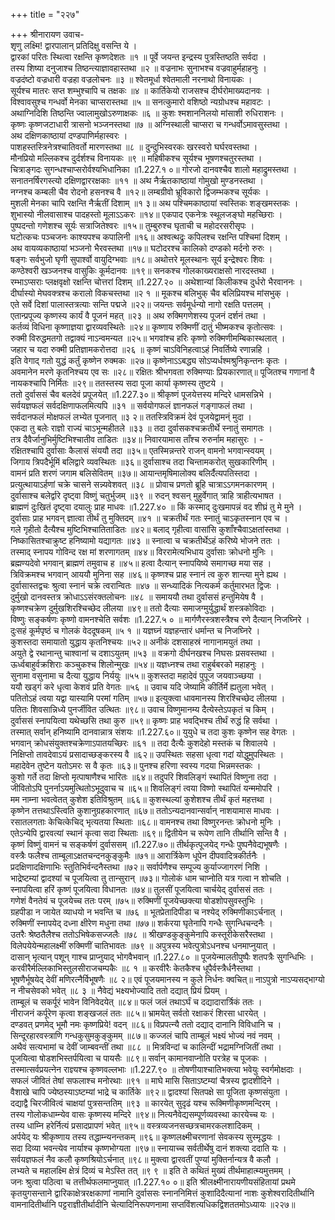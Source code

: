 +++
title = "२२७"

+++
श्रीनारायण उवाच-  
शृणु लक्ष्मि! द्वारपालान् प्रतिदिक्षु वसन्ति ये ।  
द्वारकां परितः स्थित्वा रक्षन्ति कृष्णदेशतः ॥१ ॥
पूर्वे जयन्त इन्द्रस्य पुत्रस्तिष्ठति सर्वदा ।  
तस्य शिष्या दनुजाश्च तिष्ठन्त्याज्ञावहास्तथा ॥२ ॥
वज्रनाभः सुनाभश्च वज्रवाहुर्महाहनुः ।  
वज्रदंष्टो वज्रधारी वज्रहा वज्रलोचनः ॥३ ॥
श्वेतमूर्धा श्वेतमाली नरनाथो विनायकः ।  
सूर्यश्च मातरः सप्त शम्भुश्चापि च तक्षकः ॥४ ॥
कार्तिकेयो राजसश्च दीर्घरोमाख्यदानवः ।  
विश्वावसुश्च गन्धर्वो मेनका चाप्सरास्तथा ॥५ ॥
सनत्कुमारो वशिष्ठो न्यग्रोधश्च महावटः ।  
अथाग्निदिशि तिष्ठन्ति ज्वालामुखोऽरुणाक्षकः ॥६ ॥
कुशः श्मशाननिलयो मांसाशी रुधिराशनः ।  
कृष्णः कृष्णजटाधारी त्रासनो भञ्जनस्तथा ॥७ ॥
अग्निस्थाली चाप्सरा च गन्धर्वोऽमावसुस्तथा ।  
अथ दक्षिणकाष्ठायां दण्डपाणिर्महास्वरः ।  
पाशहस्तस्त्रिनेत्रश्चातिवर्तो मारणस्तथा ॥८ ॥
दुन्दुभिस्वरकः खरस्वरो घर्घरवस्तथा ।  
मौनप्रियो मल्लिकश्च दुर्दर्शश्च विनायकः ॥९ ॥
महिषीकश्च सूर्यश्च भूषणश्चतुरस्तथा ।  
चित्राङ्गदः सुगन्धश्चाप्सरोर्वश्यभिधानिका ॥1.227.१ ०॥
गोरजो दानवश्चैव शालो महाद्रुमस्तथा ।  
सनातनर्षिरगस्त्यो दक्षिणद्वाररक्षकाः ॥११ ॥
अथ नैर्ऋतकाष्ठायां गोमुखो मुण्डनस्तथा ।  
नग्नश्च कम्बली चैव रोदनो हसनश्च वै ॥१२॥
लम्बग्रीवो भ्रूविकारो द्विजम्भकश्च सूर्यकः ।  
मुशली मेनका चापि रक्षन्ति नैर्ऋतीं दिशाम् ॥१ ३॥
अथ पश्चिमकाष्ठायां स्वस्तिकः शङ्खमस्तकः ।  
शुभास्यो नीलवासाश्च पादहस्तो मूलाऽऽकरः ॥१४॥
एकपाद एकनेत्रः स्थूलजङ्घो महच्छिराः ।  
पुष्पदन्तो गणेशश्च सूर्यः सत्राजितेश्वरः ॥१५॥
तुम्बुरुश्च घृताची च महोदरसरीसृपः ।  
घटोत्कचः पञ्चजनः काश्यपश्च कपालिनी ॥१६॥
अश्वत्थद्रुः कपिलश्च रक्षन्ति पश्चिमां दिशम् ।  
अथ वायव्यकाष्ठायां भञ्जनो भैरवस्तथा ॥१७॥
घटोदरश्च कालिको दण्डको मर्दनो रुरुः ।  
षङ्गः सर्वभुजो घृणी सुपार्श्वो वायुदिग्भवाः ॥१८॥
अथोत्तरे मूलस्थानः सूर्य इन्द्रेश्वरः शिवः ।  
कण्ठेश्वरी खञ्जनश्च वासुकिः कूर्मदानवः ॥१९॥
सनकश्च गोलकाख्यराक्षसो नारदस्तथा ।  
रम्भाऽप्सराः प्लक्षवृक्षो रक्षन्ति चोत्तरां दिशम् ॥1.227.२० ॥
अथेशान्यां किलीकश्च दुर्धरो भैरवाननः ।  
दीर्घास्यो मेघवक्त्रश्च करालो विकचस्तथा ॥२ १ ॥
मूकश्च बलिभुक् चैव बलिप्रियश्च मांसभुक् ।  
एते सर्वे दिशां पालास्तत्रत्याः सन्ति पद्मजे ॥२२॥
जयन्तः सर्वमूर्धन्यो नागो रक्षति पत्तलम् ।  
एतान्प्रपूज्य कृष्णस्य कार्यं वै पूजनं महत् ॥२३ ॥
अथ रुक्मिगणेशस्य पूजनं दर्शनं तथा ।  
कर्तव्यं विधिना कृष्णाज्ञया द्वारव्यवस्थितेः ॥२४॥
कृष्णाय रुक्मिणीं दातुं भीष्मकश्च कृतोत्सवः ।  
रुक्मी विरुद्धमतगो तद्वाक्यं नाऽन्वमन्यत ॥२५॥
भगवांश्च हरिः कृष्णो रुक्मिणीमम्बिकास्थलात् ।  
जहार च यदा रुक्मी प्रतिज्ञामकरोत्तदा ॥२६ ॥
कृष्णं चाऽविनिहत्वाऽहं निवर्तिष्ये रणान्नहि ।  
इति वेगाद् गतो युद्धं कर्तुं कृष्णेन रुक्मकः ॥२७॥
कृष्णेनाऽऽबद्ध्य सोऽप्यर्धश्मश्रुनिकृन्तनः कृतः ।  
अवमानेन मरणे कृतनिश्चय एव सः ॥२८॥
रक्षितः श्रीभगवता रुक्मिण्याः प्रियकारणात्॥
पूजितश्च गणानां वै नायकश्चापि निर्मितः ॥२९॥
ततस्तस्य सदा पूजा कार्या कृष्णस्य तुष्टये ।  
ततो दुर्वाससं चैव बलदेवं प्रपूजयेत् ॥1.227.३०॥
श्रीकृष्णं पूजयेत्तस्य मन्दिरे धामसन्निभे ।  
सर्वयज्ञफलं सर्वदक्षिणाफलमित्यपि ॥३१ ॥
सर्वयोगफलं ज्ञानफलं गङ्गाफलं तथा ।  
सर्वदानफलं मोक्षफलं लभ्येत पूजनात् ॥३ २॥
ततस्त्रिविक्रमं देवं पूजयेद्वामन्ं मुदा ।  
एकदा तु बलेः राज्ञो राज्यं चाऽभून्महीतले ॥३३ ॥
तदा दुर्वासकश्चक्रतीर्थे स्नातुं समागतः ।  
तत्र दैवैर्जानुभिर्मुष्टिभिश्चातीव ताडितः ॥३४॥
निवारयामास ताँश्च रुरुर्नाम महासुरः । -  
रक्षितश्चापि दुर्वासाः कैलासं संययौ तदा ॥३५॥
एतस्मिन्नन्तरे राजन् वामनो भगवान्स्वयम् ।  
जिगाय त्रिपदैर्भूमिं बलिद्वारे व्यवस्थितः ॥३६॥
दुर्वासाश्च तदा चिन्तामकरोत् सुखकारिणीम् ।  
वामनं प्रति शरणं जगाम बलिसेवितम् ॥३७॥
आयान्तमृषिमालोक्य बलिर्दैत्यपतिस्तदा ।  
प्रत्युत्थायाऽर्हणां चक्रे चासने सन्न्यवेशवत् ॥३८ ॥
प्रोवाच प्रणतो ब्रूहि चात्राऽऽगमनकारणम् ।  
दुर्वासाश्च बलेर्द्वारे दृष्ट्वा विष्णुं चतुर्भुजम् ॥३९ ॥
रुदन् श्वसन् मुहुर्वेगात् त्राहि त्राहीत्यभाषत ।  
ब्राह्मणं दुःखितं दृष्ट्वा दयालुः प्राह माधवः ॥1.227.४० ॥
किं कस्माद् दुःखमापन्नं वद शीघ्रं तु मे मुने ।  
दुर्वासाः प्राह भगवन् ज्ञात्वा तीर्थं तु मुक्तिदम् ॥४१ ॥
चक्रतीर्थं गतः स्नातुं चाऽकृतस्नान एव च ।  
गले गृहीतो दैत्यैश्च मुष्टिभिश्चातिताडितः ॥४२॥
बलाद् गृहीत्वा वासांसि कुशाँश्चैवाऽक्षतांस्तथा ।  
निष्कासितश्चाक्रुष्ट हनिष्यामो यद्यागतः ॥४३ ॥
स्नात्वा च चक्रतीर्थेऽहं करिष्ये भोजने ततः ।  
तस्माद् स्नापय गोविन्द रक्ष मां शरणागतम् ॥४४॥
विररामेत्यभिधाय दुर्वासाः क्रोधनो मुनिः ।  
ब्रह्मण्यदेवो भगवान् ब्राह्मणं तमुवाच ह ॥४५॥
हत्वा दैत्यान् स्नापयिष्ये समागच्छ मया सह ।  
त्रिविक्रमश्च भगवान् आययौ मुनिना सह ॥४६॥
कृष्णश्च प्राह स्नानं त्व कुरु शान्त्या मुने ह्यथ ।  
दुर्वासास्तद्वचः श्रुत्वा स्नानं चक्रे त्वरान्वितः ॥४७ ॥
सन्ध्यादिकं नित्यकर्म कर्तुमारभत द्विजः ।  
दुर्मुखो दानवस्तत्र क्रोधाऽऽसंरक्तलोचनः ॥४८ ॥
समाययौ तथा दुर्वाससं हन्तुमियेष वै ।  
कृष्णश्चक्रेण दुर्मुखशिरश्चिच्छेद लीलया ॥४९॥
ततो दैत्याः समाजग्मुर्युद्धार्थं शस्त्रकोविदाः ।  
विष्णुः सङ्कर्षणः कृष्णो वामनश्चेति सर्वशः ॥1.227.५ ० ॥
मार्गणैरस्त्रशस्त्रैश्च रणे दैत्यान् निजघ्निरे ।  
दुःसहं कूर्मपृष्ठं च गोलकं वेददूषकम् ॥५ १ ॥
यज्ञघ्नं यज्ञहन्तारं धर्मान्त च निजघ्निरे ।  
कुशस्तदा समायातो युद्धाय कृतनिश्चयः ॥५२॥
अनीकं दशसाहस्रं नागानामयुतं तथा ।  
अयुते द्वे रथानान्तु चाश्वानां च दशाऽयुतम् ॥५३ ॥
वक्रगो दीर्घनखश्च निघसः प्रसवस्तथा ।  
ऊर्ध्वबाहुर्वक्रशिराः कञ्चुकश्च शिलोन्मुखः ॥५४॥
यज्ञध्नश्च तथा राहुर्बबरको महाहनुः ।  
सुनामा वसुनामा च दैत्या युद्धाय निर्ययुः ॥५५॥
कुशस्तदा महादेवं पुपूज जयवाञ्च्छया ।  
ययौ खड्गं करे धृत्वा केशवं प्रति वेगतः ॥५६ ॥
उवाच यदि जेष्यामि कीर्तिर्मे ह्यतुला भवेत् ।  
पतितोऽहं त्वया यद्वा यास्यामि परमां गतिम् ॥५७॥
इत्युक्त्वा धावमानस्य शिरश्चिच्छेद लीलया ।  
पतितः शिवसान्निध्ये पुनर्जीवित उत्थितः ॥९८॥
उवाच विष्णुमानम्य दैत्येस्तेऽपकृतं च किम् ।  
दुर्वाससं स्नापयित्वा यथेच्छसि तथा कुरु ॥५९॥
कृष्णः प्राह भवद्भिश्च तीर्थं रुद्धं हि सर्वथा ।  
तस्मात् सर्वान् हनिष्यामि दानवान्नात्र संशयः ॥1.227.६०॥
युयुधे च तदा कुशः कृष्णेन सह वेगतः ।  
भगवान् क्रोधसंयुक्तश्चक्रेणाऽपातयच्छिरः ॥६१ ॥
तदा दैत्यैः कुशदेहो मस्तकं च शिवालये ।  
निक्षिप्तो तावदेवाऽयं प्रसादाच्छङ्करस्य वै ॥६२॥
उपस्थितः सहसा धृत्वा गदां योद्धुमुपस्थितः ।  
महादेवेन तुष्टेन यतोऽमरः स वै कृतः ॥६३॥
पुनश्च हरिणा स्वस्य गदया भिन्नमस्तकः ।  
कुशो गर्ते तदा क्षिप्तो मृत्पाषाणैश्च भारितः ॥६४॥
तदुपरि शिवलिङ्गं स्थापितं विष्णुना तदा ।  
जीवितोऽपि पुनर्नाऽयमुत्थितोऽभूदुवाच च ॥६५॥
शिवलिङ्गं त्वया विष्णो स्थापितं यन्ममोपरि ।  
मम नाम्ना भवत्वेतत् कुशेश इतिविश्रुतम् ॥६६॥
कुशस्थल्यां कुशेशश्च तीर्थं कृतं महत्तथा ।  
कृष्णेन तत्तथाऽस्त्विति कुशानुग्रहकारणात् ॥६७॥
ततोऽन्यदानवान्सर्वान् नाशयामास माधवः ।  
रसातलगताः केचित्केचिद् भृत्यतया स्थिताः ॥६८॥
वामनश्च तथा विष्णुरनन्तः क्रोधनो मुनिः ।  
एतेऽन्येपि द्वारवत्यां स्थानं कृत्वा सदा स्थिताः ॥६९॥
द्वितीयेन च रूपेण तानि तीर्थानि सन्ति वै ।  
कृष्णं विष्णुं वामनं च सङ्कर्षणं दुर्वाससम् ॥1.227.७०॥
तीर्थकृत्पूजयेद् गन्धैः पुष्पनैवेद्यभूषणैः ।  
वस्त्रैः फलैश्च ताम्बूलाऽक्षतचन्दनकुङ्कुमैः ॥७१॥
आरार्त्रिकेण धूपेन दीपवादित्रकीर्तनैः ।  
प्रदक्षिणादक्षिणाभिः स्तुतिभिर्वन्दनैस्तथा ॥७२॥
सर्वार्पणैश्च सम्पूज्य कुर्याज्जागरणं निशि ।  
भाद्रेष्टम्यां द्वादश्यां च पूजयित्वा तु तान्सुरान् ॥७३॥
गोलोकं धाम चाप्नोति यत्र गत्वा न शोचति ।  
स्नापयित्वा हरिं कृष्णं पूजयित्वा विधानतः ॥७४॥
तुलसीं पूजयित्वा चार्चयेद् दुर्वाससं ततः ।  
गणेशं वैनतेयं च पूजयेच्च ततः परम् ॥७५॥
रुक्मिणीं पूजयेच्छक्त्या षोडशोपसुवस्तुभिः ।  
ग्रहपीडा न जायेत व्याधयो न भवन्ति च ॥७६ ॥
भूतप्रेतादिपीडा च नश्येद् रुक्मिणीकाऽर्चनात् ।  
रुक्मिणीं स्नापयेद् दध्ना क्षीरेण मधुना तथा ॥७७॥
शर्करया घृतेनापि गन्धैः सुगन्धिचन्दनैः ।  
उतरैः श्रेष्ठतैलैश्च ततोऽभिषेकसज्जलैः ॥७८ ॥
श्रीखण्डकुङ्कुमेनापि कस्तूरीकेसरैस्तथा ।  
विलेपयेयेन्महालक्ष्मीं रुक्मिणीं चातिभावतः ॥७९ ॥
अपुत्रस्य भवेत्पुत्रोऽधनश्च धनमाप्नुयात् ।  
दासान् भृत्यान् पशून् गाश्च प्राप्नुयाद् भोगवैभवान् ॥1.227.८० ॥
पूजयेन्मालतीपुष्पैः शतपत्रैः सुगन्धिभिः ।  
करवीरैर्मल्लिकाभिस्तुलसीराजचम्पकैः ॥८ १ ॥
करवीरैः केतकैश्च धूपैर्वस्त्रैर्धनैस्तथा ।  
भूषणैर्भूषयेद् देवीं मणिरत्नैर्विभूषणैः ॥८ २॥
एवं पूजयमानस्य न कुले निर्धनः क्वचित्॥
नाऽपुत्रो नाऽप्यसद्भाग्यो न नीचसेवको भवेत् ॥८ ३ ॥
नैवेद्यं भक्ष्यभोज्यादि ततो दद्यात् प्रियं प्रियम् ।  
ताम्बूलं च सकर्पूरं भावेन विनिवेदयेत् ॥८४॥
फलं जलं तथाऽर्घं च दद्यादारार्त्रिकं ततः ।  
नीराजनं कर्पूरेण कृत्वा शङ्खजलं ततः ॥८५॥
भ्रामयेत् सर्वतो रक्षाकरं शिरसा धारयेत् ।  
दण्डवत् प्रणमेद् भूमौ नमः कृष्णप्रिये! वदन् ॥८६॥
विप्रपत्न्यै ततो दद्याद् दानानि विविधानि च ।  
सिन्दूरहारवस्त्राणि गन्धकुसुमकुङ्कुमम् ॥८७॥
कज्जलं चापि ताम्बूलं भक्ष्यं भोज्यं नवं नवम् ।  
अथैवं सत्यभामां च देवीं जाम्बवन्तीं तथा ॥८८ ॥
मित्रविन्दां च कालिन्दीं भद्रामग्निजितीं तथा ।  
पूजयित्वा षोडशभिस्तर्पयित्वा च पायसैः ॥८९॥
सर्वान् कामानवाप्नोति परत्रेह च पूजकः ।  
तस्मात्सर्वप्रयत्नेन राज्ञ्यश्च कृष्णवल्लभाः ॥1.227.९० ॥
तोषणीयाश्चातिभक्त्या भवेयुः स्वर्गमोक्षदाः ।  
सफलं जीवितं तेषां सफलाश्च मनोरथाः ॥९१ ॥
माघे मासि सिताऽष्टम्यां चैत्रस्य द्वादशीदिने ।  
वैशाखे चापि ज्येष्ठस्याऽष्टम्यां भाद्रे च कार्तिके ॥९२॥
द्वादश्यां सितपक्षे सा पूजिता कृष्णसंयुता ।  
दद्याद्वै चिरजीवित्वं चाक्षयां पुत्रसन्ततिम् ॥९३ ॥
कारयेत् सुदृढं यश्च रूक्मिणीकृष्णमन्दिरम् ।  
तस्य गोलोकधाम्न्येव वासः कृष्णस्य मन्दिरे ॥९४॥
नित्यनैवेद्यसम्पूर्णव्यवस्था कारयेच्च यः ।  
तस्य धाम्नि हरेर्नित्यं प्रसादप्रापणं भवेत् ॥९५॥
वस्त्रव्यजनसच्छत्रचामरकलशादिकम् ।  
अर्पयेद् यः श्रीकृष्णाय तस्य तद्धाम्न्यनन्तकम् ॥९६॥
कृष्णलक्ष्मीचरणानां सेवकस्य सुस्मृद्धयः ।  
सदा दिव्या भवन्त्येव नार्याश्च कृष्णभोग्यता ॥९७॥
स्नायाच्च सर्वतीर्थेषु दानं शक्त्या ददाति यः ।  
सर्वयज्ञफलं नैव कलौ कृष्णश्रियोऽर्चनात् ॥९८॥
मुक्त्वा द्वारवतीं पुण्यां मुक्तिर्नान्यत्र वै कलौ ।  
लभ्यते च महालक्ष्मि क्षेत्रं दिव्यं च मेऽस्ति तत् ॥९ ९ ॥
इति ते कथितं मुख्यं तीर्थमाहात्म्यमुत्तमम् ।  
जनः श्रुत्वा पठित्वा च तत्तीर्थफलमाप्नुयात् ॥1.227.१० ०॥
इति श्रीलक्ष्मीनारायणीयसंहितायां प्रथमे कृतयुगसन्ताने द्वारिकाक्षेत्ररक्षकाणां नामानि दुर्वाससः स्नाननिमित्तं कुशादिदैत्यानां नाशः कुशेश्वरादितीर्थानि वामनादितीर्थानि पट्टराज्ञीतीर्थादीनि चेत्यादिनिरूपणनामा सप्तविंशत्यधिकद्विशततमोऽध्यायः ॥२२७॥
    
